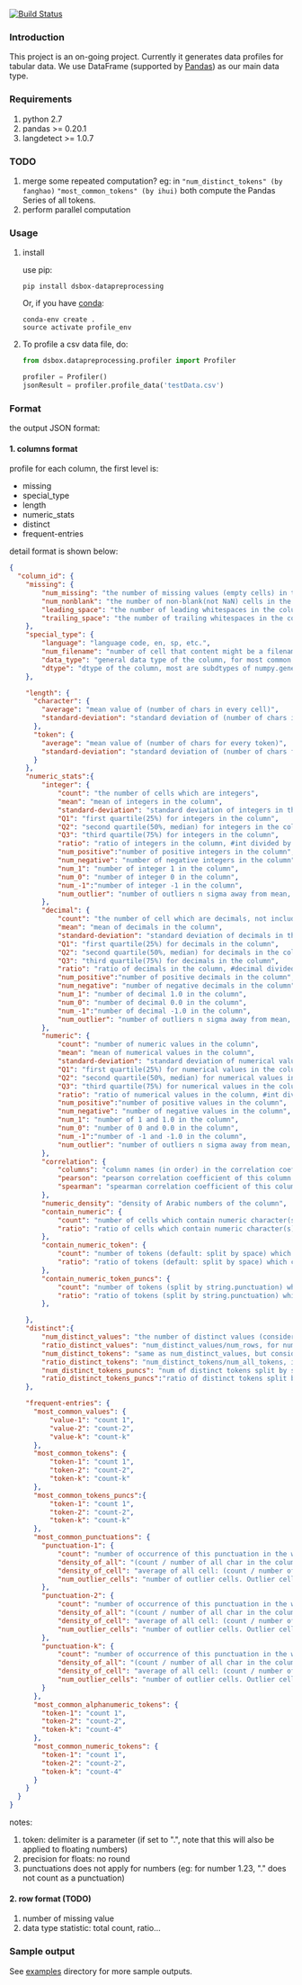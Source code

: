 [![Build Status](https://travis-ci.org/usc-isi-i2/dsbox-profiling.svg?branch=master)](https://travis-ci.org/usc-isi-i2/dsbox-profiling)

### Introduction
This project is an on-going project. Currently it generates data
profiles for tabular data. We use DataFrame (supported by
[Pandas](http://pandas.pydata.org)) as our main data type.

### Requirements
1. python 2.7
2. pandas >= 0.20.1
3. langdetect >= 1.0.7

### TODO
1. merge some repeated computation? eg: in ```"num_distinct_tokens" (by fanghao)``` ```"most_common_tokens" (by ihui)``` both compute the Pandas Series of all tokens.
2. perform parallel computation

### Usage

1. install

	use pip:
	
	```shell
	pip install dsbox-datapreprocessing
	```
	
	Or, if you have [conda](https://conda.io/docs/using/envs.html):
	
	```shell
	conda-env create .
	source activate profile_env
	```
2. To profile a csv data file, do:

	```python
	from dsbox.datapreprocessing.profiler import Profiler

    profiler = Profiler()
    jsonResult = profiler.profile_data('testData.csv')
	```

### Format
the output JSON format:

#### 1. columns format
profile for each column, the first level is:

* missing
* special_type
* length
* numeric_stats
* distinct
* frequent-entries

detail format is shown below:

```json
{
  "column_id": {
    "missing": {
        "num_missing": "the number of missing values (empty cells) in this column",
        "num_nonblank": "the number of non-blank(not NaN) cells in the column",
        "leading_space": "the number of leading whitespaces in the column",
        "trailing_space": "the number of trailing whitespaces in the column"
    },
    "special_type": {
    	"language": "language code, en, sp, etc.",
    	"num_filename": "number of cell that content might be a filename",
        "data_type": "general data type of the column, for most common types other than object",
        "dtype": "dtype of the column, most are subdtypes of numpy.generic, except category"
    },

    "length": {
      "character": {
        "average": "mean value of (number of chars in every cell)",
        "standard-deviation": "standard deviation of (number of chars in every cell)"
      },
      "token": {
        "average": "mean value of (number of chars for every token)",
        "standard-deviation": "standard deviation of (number of chars for every token)"
      }
    },
    "numeric_stats":{
        "integer": {
            "count": "the number of cells which are integers",
            "mean": "mean of integers in the column",
            "standard-deviation": "standard deviation of integers in the column",
            "Q1": "first quartile(25%) for integers in the column",
            "Q2": "second quartile(50%, median) for integers in the column",
            "Q3": "third quartile(75%) for integers in the column",
            "ratio": "ratio of integers in the column, #int divided by #non-blank",
            "num_positive":"number of positive integers in the column",
            "num_negative": "number of negative integers in the column",
            "num_1": "number of integer 1 in the column",
            "num_0": "number of integer 0 in the column",
            "num_-1":"number of integer -1 in the column",
            "num_outlier": "number of outliers n sigma away from mean, default n = 3, for integers"
        },
        "decimal": {
            "count": "the number of cell which are decimals, not include integer",
            "mean": "mean of decimals in the column",
            "standard-deviation": "standard deviation of decimals in the column",
            "Q1": "first quartile(25%) for decimals in the column",
            "Q2": "second quartile(50%, median) for decimals in the column",
            "Q3": "third quartile(75%) for decimals in the column",
            "ratio": "ratio of decimals in the column, #decimal divided by #non-blank",
            "num_positive":"number of positive decimals in the column",
            "num_negative": "number of negative decimals in the column",
            "num_1": "number of decimal 1.0 in the column",
            "num_0": "number of decimal 0.0 in the column",
            "num_-1":"number of decimal -1.0 in the column",
            "num_outlier": "number of outliers n sigma away from mean, default n = 3, for decimals"
        },
        "numeric": {
            "count": "number of numeric values in the column",
            "mean": "mean of numerical values in the column",
            "standard-deviation": "standard deviation of numerical values in the column",
            "Q1": "first quartile(25%) for numerical values in the column",
            "Q2": "second quartile(50%, median) for numerical values in the column",
            "Q3": "third quartile(75%) for numerical values in the column",
            "ratio": "ratio of numerical values in the column, #int divided by #non-blank",
            "num_positive":"number of positive values in the column",
            "num_negative": "number of negative values in the column",
            "num_1": "number of 1 and 1.0 in the column",
            "num_0": "number of 0 and 0.0 in the column",
            "num_-1":"number of -1 and -1.0 in the column",
            "num_outlier": "number of outliers n sigma away from mean, default n = 3",
        },
        "correlation": {
            "columns": "column names (in order) in the correlation coefficient table",
            "pearson": "pearson correlation coefficient of this column with others",
            "spearman": "spearman correlation coefficient of this column with others"
        },
        "numeric_density": "density of Arabic numbers of the column",
        "contain_numeric": {
            "count": "number of cells which contain numeric character(s)",
            "ratio": "ratio of cells which contain numeric character(s)"
        },
        "contain_numeric_token": {
            "count": "number of tokens (default: split by space) which contain numeric character(s)",
            "ratio": "ratio of tokens (default: split by space) which contain numeric character(s)"
        },
        "contain_numeric_token_puncs": {
            "count": "number of tokens (split by string.punctuation) which contain numeric character(s)",
            "ratio": "ratio of tokens (split by string.punctuation) which contain numeric character(s)"
        },

    },
    "distinct":{
        "num_distinct_values": "the number of distinct values (consider the content in a cell as a value), ignore the missing value",
        "ratio_distinct_values": "num_distinct_values/num_rows, for num_rows, also ignore the missing value",
        "num_distinct_tokens": "same as num_distinct_values, but consider each token as a value, ignore the missing value",
        "ratio_distinct_tokens": "num_distinct_tokens/num_all_tokens, ignore the missing value",
        "num_distinct_tokens_puncs": "num of distinct tokens split by string.punctuation",
        "ratio_distinct_tokens_puncs":"ratio of distinct tokens split by string.punctuation"
    },

    "frequent-entries": {
      "most_common_values": {
          "value-1": "count 1",
          "value-2": "count-2",
          "value-k": "count-k"
      },
      "most_common_tokens": {
          "token-1": "count 1",
          "token-2": "count-2",
          "token-k": "count-k"
      },
      "most_common_tokens_puncs":{
          "token-1": "count 1",
          "token-2": "count-2",
          "token-k": "count-k"          
      },
      "most_common_punctuations": {
        "punctuation-1": {
        	"count": "number of occurrence of this punctuation in the whole column",
        	"density_of_all": "(count / number of all char in the column)",
        	"density_of_cell": "average of all cell: (count / number of all char in the cell)",
        	"num_outlier_cells": "number of outlier cells. Outlier cells is the cells that: density of puctuations in this cell is not within mean ± σ of the statics of the whole column"
        },
        "punctuation-2": {
        	"count": "number of occurrence of this punctuation in the whole column",
        	"density_of_all": "(count / number of all char in the column)",
        	"density_of_cell": "average of all cell: (count / number of all char in the cell)",
        	"num_outlier_cells": "number of outlier cells. Outlier cells is the cells that: density of puctuations in this cell is not within mean ± σ of the statics of the whole column"
        },
        "punctuation-k": {
        	"count": "number of occurrence of this punctuation in the whole column",
        	"density_of_all": "(count / number of all char in the column)",
        	"density_of_cell": "average of all cell: (count / number of all char in the cell)",
        	"num_outlier_cells": "number of outlier cells. Outlier cells is the cells that: density of puctuations in this cell is not within mean ± σ of the statics of the whole column"
        }
      },
      "most_common_alphanumeric_tokens": {
        "token-1": "count 1",
        "token-2": "count-2",
        "token-k": "count-4"
      },
      "most_common_numeric_tokens": {
        "token-1": "count 1",
        "token-2": "count-2",
        "token-k": "count-4"
      }
    }
  }
}
```

notes:

1. token: delimiter is a parameter (if set to ".", note that this will also be applied to floating numbers)
2. precision for floats: no round
3. punctuations does not apply for numbers (eg: for number 1.23, "." does not count as a punctuation)


#### 2. row format (TODO)
1. number of missing value
2. data type statistic: total count, ratio...

### Sample output

See [examples](https://github.com/usc-isi-i2/dsbox-profiling/tree/master/examples) directory for more sample outputs.

